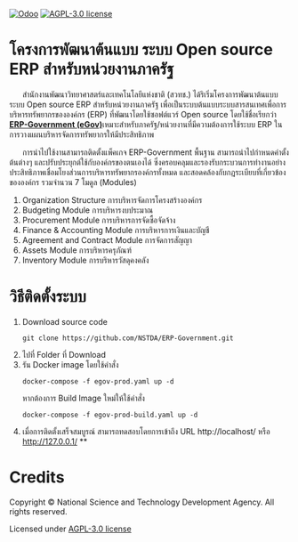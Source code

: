 
[![Odoo](https://img.shields.io/badge/odoo-v15.0-a3478a)](https://github.com/odoo/odoo/tree/15.0)
[![AGPL-3.0 license](https://img.shields.io/badge/license-AGPL--3.0-success})](LICENSE)


# โครงการพัฒนาต้นแบบ ระบบ Open source ERP สำหรับหน่วยงานภาครัฐ

&nbsp;&nbsp;&nbsp;&nbsp;&nbsp;&nbsp;สำนักงานพัฒนาวิทยาศาสตร์และเทคโนโลยีแห่งชาติ (สวทช.)  ได้ริเริ่มโครงการพัฒนาต้นแบบ ระบบ Open source ERP สำหรับหน่วยงานภาครัฐ   เพื่อเป็นระบบต้นแบบระบบสารสนเทศเพื่อการบริหารทรัพยากรขององค์กร (ERP) ที่พัฒนาโดยใช้ซอฟต์แวร์ Open source โดยใช้ชื่อเรียกว่า  [**ERP-Government (eGov)**](https://www.nstda.or.th/erp-government/)เหมาะสำหรับภาครัฐ/หน่วยงานที่มีความต้องการใช้ระบบ ERP ในการวางแผนบริหารจัดการทรัพยากรให้มีประสิทธิภาพ

&nbsp;&nbsp;&nbsp;&nbsp;&nbsp;&nbsp;การนำไปใช้งานสามารถติดตั้งแพ็คเกจ ERP-Government  พื้นฐาน สามารถนำไปกำหนดค่าตั้งต้นต่างๆ และปรับประยุกต์ใช้กับองค์กรของตนเองได้ ซึ่งครอบคลุมและรองรับกระบวนการทำงานอย่างประสิทธิภาพเชื่อมโยงส่วนการบริหารทรัพยากรองค์กรทั้งหมด และสอดคล้องกับกฎระเบียบที่เกี่ยวข้องขององค์กร รวมจำนวน 7 โมดูล (Modules)

1. Organization Structure การบริหารจัดการโครงสร้างองค์กร
2. Budgeting Module การบริหารงบประมาณ
3. Procurement Module การบริหารการจัดซื้อจัดจ้าง
4. Finance & Accounting Module การบริหารการเงินและบัญชี
5. Agreement and Contract Module การจัดการสัญญา
6. Assets Module การบริหารครุภัณฑ์
7. Inventory Module การบริหารวัสดุคงคลัง

# วิธีติดตั้งระบบ

1. Download source code
    ```
    git clone https://github.com/NSTDA/ERP-Government.git
    ```
2. ไปที่ Folder ที่ Download
3. รัน Docker image โดยใช้คำสั่ง
    ```
    docker-compose -f egov-prod.yaml up -d
    ```
    หากต้องการ Build Image ใหม่ให้ใช้คำสั่ง
    ```
    docker-compose -f egov-prod-build.yaml up -d
    ```
4. เมื่อการติดตั้งเสร็จสมบูรณ์ สามารถทดสอบโดยการเข้าถึง URL http://localhost/ หรือ http://127.0.0.1/
**


# Credits

Copyright © National Science and Technology Development Agency. All rights reserved.

Licensed under [AGPL-3.0 license](LICENSE)

